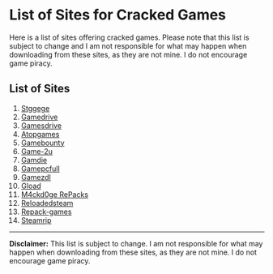 # List of Sites for Cracked Games

Here is a list of sites offering cracked games. Please note that this list is subject to change and I am not responsible for what may happen when downloading from these sites, as they are not mine. I do not encourage game piracy.

## List of Sites

1. [Stggege](https://stggege.org/)
2. [Gamedrive](https://gamedrive.org/)
3. [Gamesdrive](https://gamesdrive.net/)
4. [Atopgames](https://atopgames.com/)
5. [Gamebounty](https://gamebounty.world/)
6. [Game-2u](https://game-2u.com/)
7. [Gamdie](https://gamdie.com/)
8. [Gamepcfull](https://gamepcfull.com/)
9. [Gamezdl](https://gamezdl.cc/)
10. [Gload](https://gload.to/)
11. [M4ckd0ge RePacks](https://m4ckd0ge-repacks.site)
12. [Reloadedsteam](https://reloadedsteam.com/)
13. [Repack-games](https://repack-games.com/)
14. [Steamrip](https://steamrip.com/)

---

**Disclaimer:** This list is subject to change. I am not responsible for what may happen when downloading from these sites, as they are not mine. I do not encourage game piracy.

